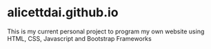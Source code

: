 # alicettdai.github.io
This is my current personal project to program my own website using HTML, CSS, Javascript and Bootstrap Frameworks
